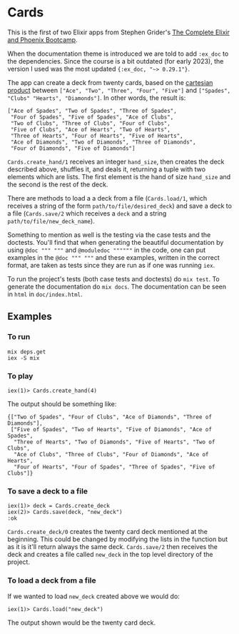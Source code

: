 # Cards

This is the first of two Elixir apps from Stephen Grider's [The Complete Elixir and Phoenix Bootcamp](https://www.udemy.com/course/the-complete-elixir-and-phoenix-bootcamp-and-tutorial/).

When the documentation theme is introduced we are told to add `:ex_doc` to the dependencies. Since the course is a bit outdated (for early 2023), the version I used was the most updated `{:ex_doc, "~> 0.29.1"}`.

The app can create a deck from twenty cards, based on the [cartesian product](https://en.wikipedia.org/wiki/Cartesian_product) between `["Ace", "Two", "Three", "Four", "Five"]` and `["Spades", "Clubs" "Hearts", "Diamonds"]`. In other words, the result is:
```
["Ace of Spades", "Two of Spades", "Three of Spades",
 "Four of Spades", "Five of Spades", "Ace of Clubs",
 "Two of Clubs", "Three of Clubs", "Four of Clubs",
 "Five of Clubs", "Ace of Hearts", "Two of Hearts",
 "Three of Hearts", "Four of Hearts", "Five of Hearts",
 "Ace of Diamonds", "Two of Diamonds", "Three of Diamonds",
 "Four of Diamonds", "Five of Diamonds"]
```

`Cards.create_hand/1` receives an integer `hand_size`, then creates the deck described above, shuffles it, and deals it, returning a tuple with two elements which are lists. The first element is the hand of size `hand_size` and the second is the rest of the deck.

There are methods to load a a deck from a file (`Cards.load/1`, which receives a string of the form `path/to/file/desired_deck`) and save a deck to a file (`Cards.save/2` which receives a `deck` and a string `path/to/file/new_deck_name`).

Something to mention as well is the testing via the case tests and the doctests. You'll find that when generating the beautiful documentation by using `@doc """ """` and `@moduledoc """"""` in the code, one can put examples in the `@doc """ """` and these examples, written in the correct format, are taken as tests since they are run as if one was running `iex`.

To run the project's tests (both case tests and doctests) do `mix test`. To generate the documentation do `mix docs`. The documentation can be seen in `html` in `doc/index.html`.

## Examples
### To run
```
mix deps.get
iex -S mix
```
### To play
```
iex(1)> Cards.create_hand(4)
```
The output should be something like:
```
{["Two of Spades", "Four of Clubs", "Ace of Diamonds", "Three of Diamonds"],
 ["Five of Spades", "Two of Hearts", "Five of Diamonds", "Ace of Spades",
  "Three of Hearts", "Two of Diamonds", "Five of Hearts", "Two of Clubs",
  "Ace of Clubs", "Three of Clubs", "Four of Diamonds", "Ace of Hearts",
  "Four of Hearts", "Four of Spades", "Three of Spades", "Five of Clubs"]}
```
### To save a deck to a file
```
iex(1)> deck = Cards.create_deck
iex(2)> Cards.save(deck, "new_deck")
:ok
```
`Cards.create_deck/0` creates the twenty card deck mentioned at the beginning. This could be changed by modifying the lists in the function but as it is it'll return always the same deck. `Cards.save/2` then receives the deck and creates a file called `new_deck` in the top level directory of the project.


### To load a deck from a file
If we wanted to load `new_deck` created above we would do:
```
iex(1)> Cards.load("new_deck")
```
The output shown would be the twenty card deck.
